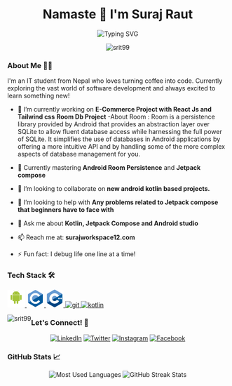 <h1 align="center">Namaste 🙏 I'm Suraj Raut</h1>


<p align="center">
  <img src="https://readme-typing-svg.herokuapp.com?font=Fira+Code&duration=3000&pause=1000&center=true&vCenter=true&width=500&lines=IT+Student+from+Nepal;Android+App+Developer;Kotlin+%26+Jetpack+Compose+Developer;Android+Native+App+Developer" alt="Typing SVG" />
</p>

<div align = "center">
<p> <img src="https://komarev.com/ghpvc/?username=srit99&label=Profile%20views&color=0e75b6&style=flat" alt="srit99" /> </p>
</div>

### About Me 👨‍💻

I'm an IT student from Nepal who loves turning coffee into code. Currently exploring the vast world of software development and always excited to learn something new!
- 🔭 I’m currently working on **E-Commerce Project with React Js and Tailwind css** **Room Db Project**
-About Room : Room is a persistence library provided by Android that provides an abstraction layer over SQLite to allow fluent database access while harnessing the full power of SQLite. It simplifies the use of databases in Android applications by offering a more intuitive API and by handling some of the more complex aspects of database management for you.

- 🌱 Currently mastering **Android Room Persistence** and **Jetpack compose**
- 👯 I’m looking to collaborate on **new android kotlin based projects.**
- 🤝 I’m looking to help with **Any problems related to Jetpack compose that beginners have to face with**
- 💬 Ask me about **Kotlin, Jetpack Compose and Android studio**
- 📫 Reach me at: **surajworkspace12.com**
- ⚡ Fun fact: I debug life one line at a time!



### Tech Stack 🛠️

<div align="center">
<p align="left"> <a href="https://developer.android.com" target="_blank" rel="noreferrer"> <img src="https://raw.githubusercontent.com/devicons/devicon/master/icons/android/android-original-wordmark.svg" alt="android" width="40" height="40"/> </a> <a href="https://www.cprogramming.com/" target="_blank" rel="noreferrer"> <img src="https://raw.githubusercontent.com/devicons/devicon/master/icons/c/c-original.svg" alt="c" width="40" height="40"/> </a> <a href="https://www.w3schools.com/cpp/" target="_blank" rel="noreferrer"> <img src="https://raw.githubusercontent.com/devicons/devicon/master/icons/cplusplus/cplusplus-original.svg" alt="cplusplus" width="40" height="40"/> </a> <a href="https://git-scm.com/" target="_blank" rel="noreferrer"> <img src="https://www.vectorlogo.zone/logos/git-scm/git-scm-icon.svg" alt="git" width="40" height="40"/> </a> <a href="https://kotlinlang.org" target="_blank" rel="noreferrer"> <img src="https://www.vectorlogo.zone/logos/kotlinlang/kotlinlang-icon.svg" alt="kotlin" width="40" height="40"/> </a> </p>

<p><img align="left" src="https://github-readme-stats.vercel.app/api/top-langs?username=srit99&show_icons=true&locale=en&layout=compact" alt="srit99" /></p>

</div>

### Let's Connect! 🤝

<div align="center">

[![LinkedIn](https://img.shields.io/badge/LinkedIn-%230077B5.svg?style=for-the-badge&logo=linkedin&logoColor=white)](https://linkedin.com/in/suraj-raut-5609a12b6)
[![Twitter](https://img.shields.io/badge/Twitter-%231DA1F2.svg?style=for-the-badge&logo=Twitter&logoColor=white)](https://twitter.com/SurajRaut57502)
[![Instagram](https://img.shields.io/badge/Instagram-%23E4405F.svg?style=for-the-badge&logo=Instagram&logoColor=white)](https://instagram.com/igsuraj.fx)
[![Facebook](https://img.shields.io/badge/Facebook-%231877F2.svg?style=for-the-badge&logo=Facebook&logoColor=white)](https://fb.com/surajrautdharan)

</div>

### GitHub Stats 📈

<div align="center">
  <img src="https://github-readme-stats.vercel.app/api/top-langs?username=SRIT99&show_icons=true&locale=en&layout=compact&theme=tokyonight" alt="Most Used Languages" />
  
  <img src="https://github-readme-streak-stats.herokuapp.com/?user=SRIT99&theme=tokyonight" alt="GitHub Streak Stats" />
</div>
